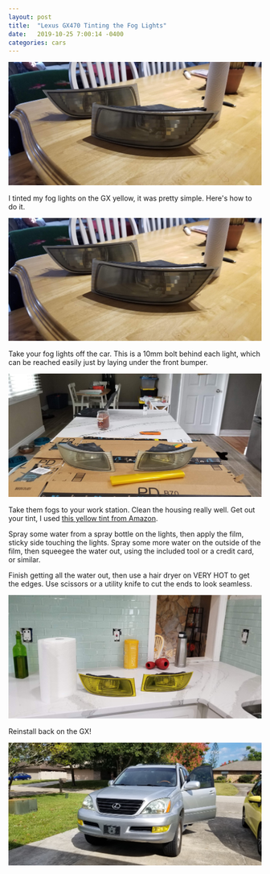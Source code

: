 ```yaml
---
layout: post
title:  "Lexus GX470 Tinting the Fog Lights"
date:   2019-10-25 7:00:14 -0400
categories: cars
---
```


![Fog Lights](/images/fog/1.jpg)

I tinted my fog lights on the GX yellow, it was pretty simple. Here's how to do it.

![Fog Lights](/images/fog/1.jpg)

Take your fog lights off the car. This is a 10mm bolt behind each light, which can be reached easily just by laying under the front bumper.

![Fog Lights](/images/fog/2.jpg)

Take them fogs to your work station. Clean the housing really well. Get out your tint, I used [this yellow tint from Amazon](https://amzn.to/32QXscE).

Spray some water from a spray bottle on the lights, then apply the film, sticky side touching the lights. Spray some more water on the outside of the film, then squeegee the water out, using the included tool or a credit card, or similar.

Finish getting all the water out, then use a hair dryer on VERY HOT to get the edges. Use scissors or a utility knife to cut the ends to look seamless.

![Fog Lights](/images/fog/3.jpg)

Reinstall back on the GX!

![Fog Lights](/images/fog/4.jpg)
